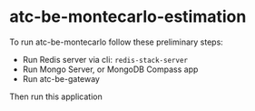 # atc-be-montecarlo-estimation

To run atc-be-montecarlo follow these preliminary steps:
- Run Redis server via cli: <code>redis-stack-server</code>
- Run Mongo Server, or MongoDB Compass app
- Run atc-be-gateway

Then run this application
